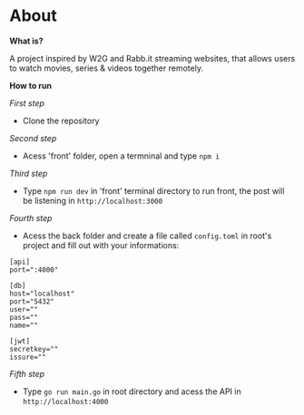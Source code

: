 # About

**What is?**

A project inspired by W2G and Rabb.it streaming websites, that allows users to watch movies, series & videos together remotely.

**How to run**

*First step*

- Clone the repository

*Second step*

- Acess 'front' folder, open a termninal and type `npm i`

*Third step* 

- Type `npm run dev` in 'front' terminal directory to run front, the post will be listening in `http://localhost:3000`

*Fourth step*

- Acess the back folder and create a file called `config.toml` in root's project and fill out with your informations:

```
[api]
port=":4000"

[db]
host="localhost"
port="5432"
user=""
pass=""
name=""

[jwt]
secretkey=""
issure=""
```

*Fifth step* 

- Type `go run main.go` in root directory and acess the API in `http://localhost:4000`



